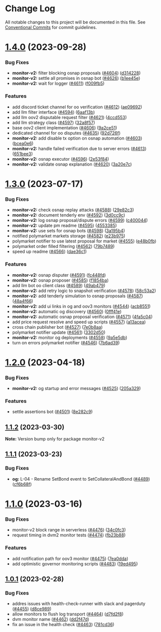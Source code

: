 # Change Log

All notable changes to this project will be documented in this file.
See [Conventional Commits](https://conventionalcommits.org) for commit guidelines.

# [1.4.0](https://github.com/UMAprotocol/protocol/compare/@uma/monitor-v2@1.3.0...@uma/monitor-v2@1.4.0) (2023-09-28)


### Bug Fixes

* **monitor-v2:** filter blocking osnap proposals ([#4604](https://github.com/UMAprotocol/protocol/issues/4604)) ([d314228](https://github.com/UMAprotocol/protocol/commit/d314228f5bae1e7ba03eca7cc98fe20c6fb7d7d1))
* **monitor-v2:** settle all promises in osnap bot ([#4626](https://github.com/UMAprotocol/protocol/issues/4626)) ([b1ee45e](https://github.com/UMAprotocol/protocol/commit/b1ee45e0b89c46c9ae262284d68276b8c6bcda96))
* **monitor-v2:** wait for logger ([#4611](https://github.com/UMAprotocol/protocol/issues/4611)) ([f009fb5](https://github.com/UMAprotocol/protocol/commit/f009fb5349d5213b65a56c07c66b243ffbafa1fa))


### Features

* add discord ticket channel for oo verification ([#4612](https://github.com/UMAprotocol/protocol/issues/4612)) ([ae09692](https://github.com/UMAprotocol/protocol/commit/ae096928f795765c8f18bab38a305825b4038825))
* add llm filter interface ([#4594](https://github.com/UMAprotocol/protocol/issues/4594)) ([6aaf13b](https://github.com/UMAprotocol/protocol/commit/6aaf13b75396d94288a2856502903a33900f2922))
* add llm oov2 disputable request filter ([#4621](https://github.com/UMAprotocol/protocol/issues/4621)) ([4ccd553](https://github.com/UMAprotocol/protocol/commit/4ccd553e62f7e17a48d8372c8c82fc3b49dca3e4))
* add llm strategy class ([#4597](https://github.com/UMAprotocol/protocol/issues/4597)) ([32a8f57](https://github.com/UMAprotocol/protocol/commit/32a8f57b680b590fec14c38bca51ead5e3ba29d5))
* base oov2 client implementation ([#4606](https://github.com/UMAprotocol/protocol/issues/4606)) ([9a2ce51](https://github.com/UMAprotocol/protocol/commit/9a2ce51d9b35bcc59ef72c9292afd867d9f00009))
* dedicated channel for oo disputes ([#4635](https://github.com/UMAprotocol/protocol/issues/4635)) ([92d726f](https://github.com/UMAprotocol/protocol/commit/92d726fb1bcdb55002d65f3a43f1a9483c4d5c2a))
* **monitor-v2:** add disable tx option on osnap automation ([#4603](https://github.com/UMAprotocol/protocol/issues/4603)) ([bcea0e6](https://github.com/UMAprotocol/protocol/commit/bcea0e61b3ae7fe79db7c5ced851f0d03fa1cf06))
* **monitor-v2:** handle failed verification due to server errors  ([#4613](https://github.com/UMAprotocol/protocol/issues/4613)) ([651bee3](https://github.com/UMAprotocol/protocol/commit/651bee3e70c6e0b2222e6e976026bc960e3298ac))
* **monitor-v2:** osnap executor ([#4596](https://github.com/UMAprotocol/protocol/issues/4596)) ([2e53f84](https://github.com/UMAprotocol/protocol/commit/2e53f84cc66f43bf6eda4befd798ca393f782622))
* **monitor-v2:** validate osnap explanation ([#4620](https://github.com/UMAprotocol/protocol/issues/4620)) ([3a20e7c](https://github.com/UMAprotocol/protocol/commit/3a20e7cf2d96663d83ff0bdac7f7092a56aff689))





# [1.3.0](https://github.com/UMAprotocol/protocol/compare/@uma/monitor-v2@1.2.0...@uma/monitor-v2@1.3.0) (2023-07-17)

### Bug Fixes

- **monitor-v2:** check osnap replay attacks ([#4588](https://github.com/UMAprotocol/protocol/issues/4588)) ([29e82c3](https://github.com/UMAprotocol/protocol/commit/29e82c325723c66afc62b7c1bbbdec22c9a67f0b))
- **monitor-v2:** document tenderly env ([#4592](https://github.com/UMAprotocol/protocol/issues/4592)) ([3d0cc9c](https://github.com/UMAprotocol/protocol/commit/3d0cc9c18b57a2634ec4941d0bd745c6bcf1676e))
- **monitor-v2:** log osnap proposal/dispute errors ([#4599](https://github.com/UMAprotocol/protocol/issues/4599)) ([c400044](https://github.com/UMAprotocol/protocol/commit/c4000448003df7b190d45464c55b1251bbc6d72f))
- **monitor-v2:** update pm readme ([#4595](https://github.com/UMAprotocol/protocol/issues/4595)) ([4553385](https://github.com/UMAprotocol/protocol/commit/4553385ab3d2eda9b0656a91f6bb826cf7233eef))
- **monitor-v2:** use sets for osnap bots ([#4598](https://github.com/UMAprotocol/protocol/issues/4598)) ([3a195b4](https://github.com/UMAprotocol/protocol/commit/3a195b42ef2d08b7042c0fe4048e6c43e8fa27e3))
- notified polymarket markets storage ([#4582](https://github.com/UMAprotocol/protocol/issues/4582)) ([e23b975](https://github.com/UMAprotocol/protocol/commit/e23b9754f7dd0a9fca26ce3277e4923119ced4ff))
- polymarket notifier to use latest proposal for market ([#4555](https://github.com/UMAprotocol/protocol/issues/4555)) ([e48b0fb](https://github.com/UMAprotocol/protocol/commit/e48b0fb10f407a5404122ea40c3584a262352b9b))
- polymarket order filled filtering ([#4562](https://github.com/UMAprotocol/protocol/issues/4562)) ([79b7489](https://github.com/UMAprotocol/protocol/commit/79b74898e04077acd23358b4f370df82e69a7885))
- speed up readme ([#4566](https://github.com/UMAprotocol/protocol/issues/4566)) ([dae36c1](https://github.com/UMAprotocol/protocol/commit/dae36c1c692e9767293b811c503ce81251509c27))

### Features

- **monitor-v2:** osnap disputer ([#4591](https://github.com/UMAprotocol/protocol/issues/4591)) ([fc448fd](https://github.com/UMAprotocol/protocol/commit/fc448fd60c988cbf83b91e3d93dde8537e18a4e9))
- **monitor-v2:** osnap proposer ([#4585](https://github.com/UMAprotocol/protocol/issues/4585)) ([f1854ba](https://github.com/UMAprotocol/protocol/commit/f1854bad585fbd58bc079e4bd02aafe845c46e7f))
- add llm bot oo client class ([#4589](https://github.com/UMAprotocol/protocol/issues/4589)) ([49ab479](https://github.com/UMAprotocol/protocol/commit/49ab4794f20ff198756dd297210aed3e2d08f333))
- **monitor-v2:** add retry logic to snapshot verification ([#4578](https://github.com/UMAprotocol/protocol/issues/4578)) ([58c53a2](https://github.com/UMAprotocol/protocol/commit/58c53a255b949b79a4dcbc26495b2491114ca8d3))
- **monitor-v2:** add tenderly simulation to osnap proposals ([#4587](https://github.com/UMAprotocol/protocol/issues/4587)) ([48a4f66](https://github.com/UMAprotocol/protocol/commit/48a4f66f1c7911f77c698693ef187acc20d78483))
- **monitor-v2:** add ui links in og and oov3 monitors ([#4544](https://github.com/UMAprotocol/protocol/issues/4544)) ([acb8551](https://github.com/UMAprotocol/protocol/commit/acb8551576008f4ea7a1142db7f33b016f1d8a34))
- **monitor-v2:** automatic og discovery ([#4560](https://github.com/UMAprotocol/protocol/issues/4560)) ([0fff41e](https://github.com/UMAprotocol/protocol/commit/0fff41ef31dbbc62672c699c82d79a748550e777))
- **monitor-v2:** automatic osnap proposal verification ([#4571](https://github.com/UMAprotocol/protocol/issues/4571)) ([4fa5c04](https://github.com/UMAprotocol/protocol/commit/4fa5c04125da1d77a8779aceac2da97f86607931))
- add price request resolve and speed up scripts ([#4557](https://github.com/UMAprotocol/protocol/issues/4557)) ([a13acea](https://github.com/UMAprotocol/protocol/commit/a13acea9ce8a33056b52969ec9ae65fa3658d65a))
- cross chain publisher bot ([#4527](https://github.com/UMAprotocol/protocol/issues/4527)) ([7e0b8aa](https://github.com/UMAprotocol/protocol/commit/7e0b8aa37b60f80eb785149a8f97d3da09c2d4d3))
- polymarket notifier update ([#4561](https://github.com/UMAprotocol/protocol/issues/4561)) ([3302d50](https://github.com/UMAprotocol/protocol/commit/3302d50ac9268ec1858ad4936972a3100d51ae6d))
- **monitor-v2:** monitor og deployments ([#4558](https://github.com/UMAprotocol/protocol/issues/4558)) ([9a5e5db](https://github.com/UMAprotocol/protocol/commit/9a5e5dba150379c44c1f17c3e5f69f6bfc6069d2))
- turn on errors polymarket notifier ([#4546](https://github.com/UMAprotocol/protocol/issues/4546)) ([7b6ad39](https://github.com/UMAprotocol/protocol/commit/7b6ad391be3d8d956e8d4db344bc7cf2e05a9e1c))

# [1.2.0](https://github.com/UMAprotocol/protocol/compare/monitor-v2@1.1.2...monitor-v2@1.2.0) (2023-04-18)

### Bug Fixes

- **monitor-v2:** og startup and error messages ([#4525](https://github.com/UMAprotocol/protocol/issues/4525)) ([205a329](https://github.com/UMAprotocol/protocol/commit/205a329c059441f3103757083d47274ee251c167))

### Features

- settle assertions bot ([#4501](https://github.com/UMAprotocol/protocol/issues/4501)) ([8e282c9](https://github.com/UMAprotocol/protocol/commit/8e282c9592fa5d9b95cece9dd8992abb03cb005c))

## [1.1.2](https://github.com/UMAprotocol/protocol/compare/monitor-v2@1.1.1...monitor-v2@1.1.2) (2023-03-30)

**Note:** Version bump only for package monitor-v2

## [1.1.1](https://github.com/UMAprotocol/protocol/compare/monitor-v2@1.1.0...monitor-v2@1.1.1) (2023-03-23)

### Bug Fixes

- **og:** L-04 - Rename SetBond event to SetCollateralAndBond ([#4489](https://github.com/UMAprotocol/protocol/issues/4489)) ([cf6b68f](https://github.com/UMAprotocol/protocol/commit/cf6b68fe3d823b5dd8fefc3fff35d33a03a09320))

# [1.1.0](https://github.com/UMAprotocol/protocol/compare/monitor-v2@1.0.1...monitor-v2@1.1.0) (2023-03-16)

### Bug Fixes

- monitor-v2 block range in serverless ([#4476](https://github.com/UMAprotocol/protocol/issues/4476)) ([34c0fc3](https://github.com/UMAprotocol/protocol/commit/34c0fc355b793bf061185e839646cb64d5ef1d5a))
- request timing in dvm2 monitor tests ([#4474](https://github.com/UMAprotocol/protocol/issues/4474)) ([fb23b88](https://github.com/UMAprotocol/protocol/commit/fb23b88d03d66c1077a14f2fe43f87904c18a239))

### Features

- add notification path for oov3 monitor ([#4475](https://github.com/UMAprotocol/protocol/issues/4475)) ([7ea0dda](https://github.com/UMAprotocol/protocol/commit/7ea0dda53baf733299e3b9ecc29cf9d0d702c368))
- add optimistic governor monitoring scripts ([#4483](https://github.com/UMAprotocol/protocol/issues/4483)) ([19ed495](https://github.com/UMAprotocol/protocol/commit/19ed495312d304e6c9a63f9afd1d91b77ccf6df0))

## [1.0.1](https://github.com/UMAprotocol/protocol/compare/monitor-v2@1.0.0...monitor-v2@1.0.1) (2023-02-28)

### Bug Fixes

- addres issues with health-check-runner with slack and pagerduty ([#4455](https://github.com/UMAprotocol/protocol/issues/4455)) ([d8ce989](https://github.com/UMAprotocol/protocol/commit/d8ce989b92dc9afc7a183073d902dfe3f667a709))
- allow monitors to flush log transport ([#4464](https://github.com/UMAprotocol/protocol/issues/4464)) ([d7fd2f8](https://github.com/UMAprotocol/protocol/commit/d7fd2f8651cc9b81a2717500d5b673083952c8a1))
- dvm monitor name ([#4462](https://github.com/UMAprotocol/protocol/issues/4462)) ([dd2f47d](https://github.com/UMAprotocol/protocol/commit/dd2f47d71b502dd768a79ab6e0f18a4592190e26))
- fix an issue in the health check ([#4463](https://github.com/UMAprotocol/protocol/issues/4463)) ([781cd36](https://github.com/UMAprotocol/protocol/commit/781cd36d1c401908947d4721708d5772dbc89a22))
